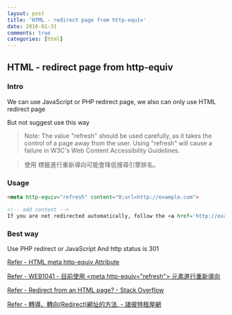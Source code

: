 ```yaml
---
layout: post
title: 'HTML - redirect page from http-equiv'
date: 2016-01-31
comments: true
categories: [html]
---
```

## HTML - redirect page from http-equiv

### Intro

We can use JavaScript or PHP redirect page, we also can only use HTML redirect page

But not suggest use this way

> Note: The value "refresh" should be used carefully, as it takes the control of a page away from the user. Using "refresh" will cause a failure in W3C's Web Content Accessibility Guidelines.

> 使用 <meta http-equiv="refresh"> 標籤進行重新導向可能會降低搜尋引擎排名。

### Usage

```html
<meta http-equiv="refresh" content="0;url=http://example.com">

<!-- add content -->
If you are not redirected automatically, follow the <a href='http://example.com'>link to example</a>
```

### Best way

Use PHP redirect or JavaScript
And http status is 301

[Refer - HTML meta http-equiv Attribute](http://www.w3schools.com/tags/att_meta_http_equiv.asp)

[Refer - WEB1041 - 目前使用 &lt;meta http-equiv=&#34;refresh&#34;&gt; 元素進行重新導向](https://msdn.microsoft.com/zh-tw/library/ff724055(v=expression.40).aspx)

[Refer - Redirect from an HTML page? - Stack Overflow](http://stackoverflow.com/questions/5411538/redirect-from-an-html-page)

[Refer - 轉導、轉向(Redirect)網址的方法. - 諸彼特租屋網](http://rental.zhupiter.com/postshow_184_1_1.html)
